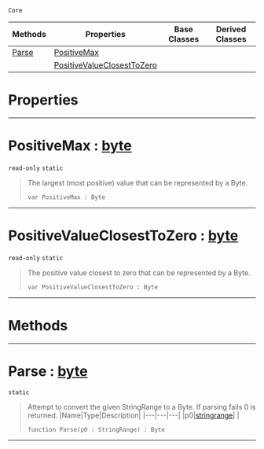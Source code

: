  `Core`

|Methods|Properties|Base Classes|Derived Classes|
|---|---|---|---|
|[ Parse](byte.md#parse-zilch-engine-docume)|[ PositiveMax](byte.md#positivemax-zilch-engine)| | |
| |[ PositiveValueClosestToZero](byte.md#positivevalueclosesttoze)| | |


 #  Properties


---  
 #  PositiveMax : [byte](byte.md)

 `read-only` `static`

> The largest (most positive) value that can be represented by a Byte.
> ```TS:Nada
> var PositiveMax : Byte


---  
 #  PositiveValueClosestToZero : [byte](byte.md)

 `read-only` `static`

> The positive value closest to zero that can be represented by a Byte.
> ```TS:Nada
> var PositiveValueClosestToZero : Byte


---  
 #  Methods


---  
 #  Parse : [byte](byte.md)

 `static`

> Attempt to convert the given StringRange to a Byte. If parsing fails 0 is returned.
> |Name|Type|Description|
> |---|---|---|
> |p0|[stringrange](stringrange.md)| |
> ```TS:Nada
> function Parse(p0 : StringRange) : Byte
> ``` 


---  
 

 